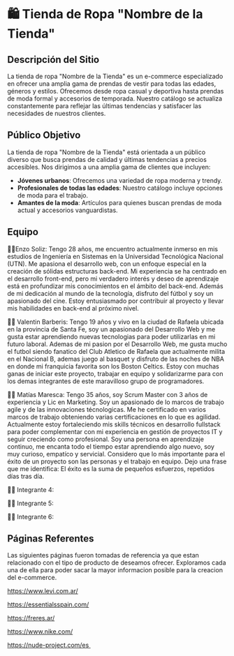 # 🛍️ Tienda de Ropa "Nombre de la Tienda" 

## Descripción del Sitio

La tienda de ropa "Nombre de la Tienda" es un e-commerce especializado en ofrecer una amplia gama de prendas de vestir para todas las edades, géneros y estilos. Ofrecemos desde ropa casual y deportiva hasta prendas de moda formal y accesorios de temporada. Nuestro catálogo se actualiza constantemente para reflejar las últimas tendencias y satisfacer las necesidades de nuestros clientes.

## Público Objetivo

La tienda de ropa "Nombre de la Tienda" está orientada a un público diverso que busca prendas de calidad y últimas tendencias a precios accesibles. Nos dirigimos a una amplia gama de clientes que incluyen:

- **Jóvenes urbanos**: Ofrecemos una variedad de ropa moderna y trendy.
- **Profesionales de todas las edades**: Nuestro catálogo incluye opciones de moda para el trabajo.
- **Amantes de la moda**: Artículos para quienes buscan prendas de moda actual y accesorios vanguardistas.


## Equipo

👨‍💻Enzo Soliz: Tengo 28 años, me encuentro actualmente inmerso en mis estudios de Ingeniería en Sistemas en la Universidad Tecnológica Nacional (UTN). Me apasiona el desarrollo web, con un enfoque especial en la creación de sólidas estructuras back-end. Mi experiencia se ha centrado en el desarrollo front-end, pero mi verdadero interés y deseo de aprendizaje está en profundizar mis conocimientos en el ámbito del back-end.
Además de mi dedicación al mundo de la tecnología, disfruto del fútbol y soy un apasionado del cine. Estoy entusiasmado por contribuir al proyecto y llevar mis habilidades en back-end al próximo nivel.

👨‍💻 Valentin Barberis: Tengo 19 años y vivo en la ciudad de Rafaela ubicada en la provincia de Santa Fe, soy un apasionado del Desarrollo Web y me gusta estar aprendiendo nuevas tecnologias para poder utilizarlas en mi futuro laboral.
Ademas de mi pasion por el Desarrollo Web, me gusta mucho el futbol siendo fanatico del Club Atletico de Rafaela que actualmente milita en el Nacional B, ademas juego al basquet y disfruto de las noches de NBA en donde mi franquicia favorita son los Boston Celtics.
Estoy con muchas ganas de iniciar este proyecto, trabajar en equipo y solidarizarme para con los demas integrantes de este maravilloso grupo de programadores.

👨‍💻 Matías Maresca: Tengo 35 años, soy Scrum Master con 3 años de experiencia y Lic en Marketing. Soy un apasionado de lo marcos de trabajo agile y de las innovaciones técnologicas. Me he certificado en varios marcos de trabajo obteniendo varias certificaciones en lo que es agilidad. Actualmente estoy fortaleciendo mis skills técnicos en desarrollo fullstack para poder complementar con mi experiencia en gestión de proyectos IT y seguir creciendo como profesional.
Soy una persona en aprendizaje continuo, me encanta todo el tiempo estar aprendiendo algo nuevo, soy  muy curioso, empatíco y servicial. Considero que lo más importante para el éxito de un proyecto son las personas y el trabajo en equipo. 
Dejo una frase que me identifica: El éxito es la suma de pequeños esfuerzos, repetidos días tras día.

👨‍💻 Integrante 4:

👨‍💻 Integrante 5:

👨‍💻 Integrante 6:

## Páginas Referentes
Las siguientes páginas fueron tomadas de referencia ya que estan relacionado con el tipo de producto de deseamos ofrecer. Exploramos cada una de ella para poder sacar la mayor informacion posible para la creacion del e-commerce.

https://www.levi.com.ar/

https://essentialsspain.com/

https://freres.ar/

https://www.nike.com/

https://nude-project.com/es 
